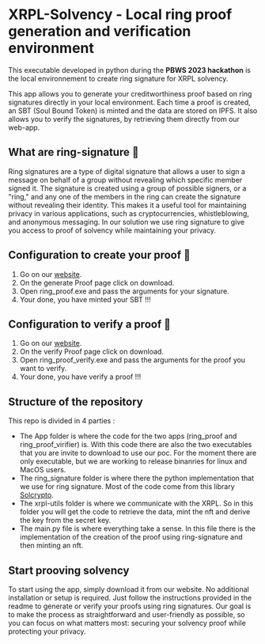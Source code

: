 # **XRPL-Solvency - Local ring proof generation and verification environment**

This executable developed in python during the **PBWS 2023 hackathon** is the local environnement to create ring signature for XRPL solvency. 

This app allows you to generate your creditworthiness proof based on ring signatures directly in your local environment. Each time a proof is created, an SBT (Soul Bound Token) is minted and the data are stored on IPFS. 
It also allows you to verify the signatures, by retrieving them directly from our web-app.

## **What are ring-signature** 💍
Ring signatures are a type of digital signature that allows a user to sign a message on behalf of a group without revealing which specific member signed it. The signature is created using a group of possible signers, or a "ring," and any one of the members in the ring can create the signature without revealing their identity. This makes it a useful tool for maintaining privacy in various applications, such as cryptocurrencies, whistleblowing, and anonymous messaging.
In our solution we use ring signature to give you access to proof of solvency while maintaining your privacy.

## **Configuration to create your proof** 📝

1. Go on our [website](https://web-app-virid-theta.vercel.app).
2. On the generate Proof page click on download.
3. Open ring_proof.exe and pass the arguments for your signature.
4. Your done, you have minted your SBT !!!

## **Configuration to verify a proof** 📝

1. Go on our [website](https://web-app-virid-theta.vercel.app).
2. On the verify Proof page click on download.
3. Open ring_proof_verify.exe and pass the arguments for the proof you want to verify.
4. Your done, you have verify a proof !!!

## **Structure of the repository** 
This repo is divided in 4 parties : 
  - The App folder is where the code for the two apps (ring_proof and ring_proof_virifier) is. With this code there are also the two executables that you are invite to download to use our poc. For the moment there are only executable, but we are working to release binanries for linux and MacOS users. 
  - The ring_signature folder is where there the python implementation that we use for ring signature. Most of the code come from this library [Solcrypto](https://github.com/HarryR/solcrypto). 
  - The xrpl-utils folder is where we communicate with the XRPL. So in this folder you will get the code to retrieve the data, mint the nft and derive the key from the secret key. 
  - The main.py file is where everything take a sense. In this file there is the implementation of the creation of the proof using ring-signature and then minting an nft. 

## **Start prooving solvency**

To start using the app, simply download it from our website. No additional installation or setup is required. Just follow the instructions provided in the readme to generate or verify your proofs using ring signatures. Our goal is to make the process as straightforward and user-friendly as possible, so you can focus on what matters most: securing your solvency proof while protecting your privacy.
